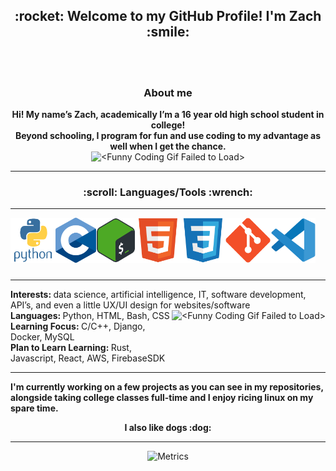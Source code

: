 <h2 align="center">:rocket: Welcome to my GitHub Profile! I'm Zach :smile:</h2>
<p> <br> <imgt alt="<Funny Coding Gif Failed to Load>" src="assets/giphy.webp"> <br>
<h3 align="center">About me</h3>

<p align="center">
<strong> Hi! My name’s Zach, academically I’m a 16 year old high school student in college!
<br>
Beyond schooling, I program for fun and use coding to my advantage as well when I get the chance. </strong>
<br>


<img height="80" alt="<Funny Coding Gif Failed to Load>" src="assets/coding.gif">
</p>
<hr>
<h3 align="center">:scroll: Languages/Tools :wrench: </h3>
<hr>
<p align="center">
<img align="left" height="72" alt="Python" src="assets/python.svg"> 
<img align="left" height="72" alt="C" src="assets/c.png">
<img align="left" height="72" alt="Bash" src="assets/bashshell.png">
<img align="left" height="72" alt="HTML5" src="assets/html5.svg">
<img align="left" height="72" alt="CSS3" src="assets/css3.svg">
<img align="left" height="72" alt="Git" src="assets/git.svg">
<img align="left" height="72" alt="VSCode" src="assets/vsc.svg">
<br><br><br><br><br>
</p>
<hr>
<p align="left">
<strong> Interests: </strong>
 data science, artificial intelligence, IT, software development, API’s, and even a little UX/UI design for websites/software
<br>
<strong> Languages: </strong> 
Python, HTML, Bash, CSS<img align="right" height="80" alt="<Funny Coding Gif Failed to Load>" src="assets/comp.gif">
<br>
<strong> Learning Focus: </strong>
C/C++, Django, Docker, MySQL 
<br>
<strong> Plan to Learn Learning:
</strong> Rust, Javascript, React, AWS, FirebaseSDK
<strong>
<br>
<hr>
I'm currently working on a few projects as you can see in my repositories,
<br>
alongside taking college classes full-time and I enjoy ricing linux on my spare time.
<br>
</p>
<p align="center">
I also like dogs :dog:
</strong>
<hr>
</p>

<div align="center">

![Metrics](https://metrics.lecoq.io/ZachLTech?template=classic&habits=1&stars=1&achievements=1&introduction=1&activity=1&repositories=1&base=header%2C%20activity%2C%20community%2C%20repositories%2C%20metadata&base.indepth=false&base.hireable=false&base.skip=false&repositories.batch=100&repositories.forks=false&repositories.affiliations=owner&stars=false&stars.limit=4&habits=false&habits.from=200&habits.days=14&habits.facts=true&habits.charts=false&habits.charts.type=classic&habits.trim=false&habits.languages.limit=8&habits.languages.threshold=0%25&repositories=false&repositories.featured=Smart-Mouse-Clicker%2C%20PhysicalSizeOfTheInternetSite%2C%20PortfolioLoadingPage&repositories.pinned=0&repositories.starred=0&repositories.random=0&repositories.order=featured%2C%20pinned%2C%20starred%2C%20random&achievements=false&achievements.threshold=C&achievements.secrets=true&achievements.display=detailed&achievements.limit=0&activity=false&activity.limit=5&activity.load=300&activity.days=14&activity.visibility=all&activity.timestamps=false&activity.filter=all&introduction=false&introduction.title=true&config.timezone=America%2FNew_York)

</div>
